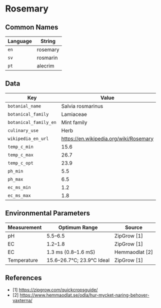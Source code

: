 # Rosemary

## Common Names

Language|String
-|-
`en`|rosemary
`sv`|rosmarin
`pt`|alecrim


## Data

Key|Value
-|-
`botanial_name`|Salvia rosmarinus
`botanical_family`|Lamiaceae
`botanical_family_en`|Mint family
`culinary_use`|Herb
`wikipedia_en_url`|https://en.wikipedia.org/wiki/Rosemary
`temp_c_min`|15.6
`temp_c_max`|26.7
`temp_c_opt`|23.9
`ph_min`|5.5
`ph_max`|6.5
`ec_ms_min`|1.2
`ec_ms_max`|1.8


## Environmental Parameters

Measurement | Optimum Range | Source
--- | --- | ---
pH | 5.5–6.5 | ZipGrow [1]
EC | 1.2–1.8 | ZipGrow [1]
EC | 1.3 ms (0.8–1.6 mS) | Hemmaodlat [2]
Temperature | 15.6–26.7°C; 23.9°C Ideal | ZipGrow [1]


## References

* [1] https://zipgrow.com/quickcropsguide/
* [2] https://www.hemmaodlat.se/odla/hur-mycket-naring-behover-vaxterna/
